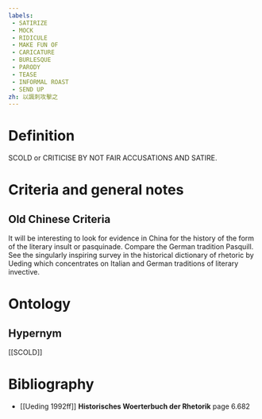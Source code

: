 ```yaml
---
labels: 
 - SATIRIZE
 - MOCK
 - RIDICULE
 - MAKE FUN OF
 - CARICATURE
 - BURLESQUE
 - PARODY
 - TEASE
 - INFORMAL ROAST
 - SEND UP
zh: 以諷刺攻擊之
---
```


# Definition
SCOLD or CRITICISE BY NOT FAIR ACCUSATIONS AND SATIRE.
# Criteria and general notes
## Old Chinese Criteria
It will be interesting to look for evidence in China for the history of the form of the literary insult or pasquinade. Compare the German tradition Pasquill. See the singularly inspiring survey in the historical dictionary of rhetoric by Ueding which concentrates on Italian and German traditions of literary invective.
# Ontology

## Hypernym
[[SCOLD]]
# Bibliography
- [[Ueding 1992ff]]
**Historisches Woerterbuch der Rhetorik** page 6.682
